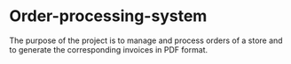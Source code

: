 # Order-processing-system

The purpose of the project is to manage and process orders of a store and to generate the corresponding invoices in PDF format.
